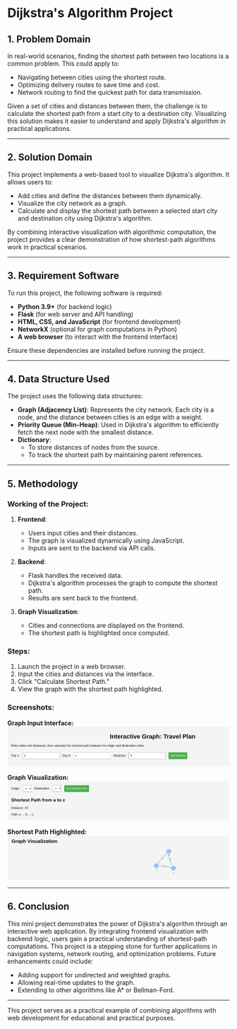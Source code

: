 # Dijkstra's Algorithm Project

## 1. Problem Domain
In real-world scenarios, finding the shortest path between two locations is a common problem. This could apply to:
- Navigating between cities using the shortest route.
- Optimizing delivery routes to save time and cost.
- Network routing to find the quickest path for data transmission.

Given a set of cities and distances between them, the challenge is to calculate the shortest path from a start city to a destination city. Visualizing this solution makes it easier to understand and apply Dijkstra's algorithm in practical applications.

---

## 2. Solution Domain
This project implements a web-based tool to visualize Dijkstra's algorithm. It allows users to:
- Add cities and define the distances between them dynamically.
- Visualize the city network as a graph.
- Calculate and display the shortest path between a selected start city and destination city using Dijkstra's algorithm.

By combining interactive visualization with algorithmic computation, the project provides a clear demonstration of how shortest-path algorithms work in practical scenarios.

---

## 3. Requirement Software
To run this project, the following software is required:
- **Python 3.9+** (for backend logic)
- **Flask** (for web server and API handling)
- **HTML, CSS, and JavaScript** (for frontend development)
- **NetworkX** (optional for graph computations in Python)
- **A web browser** (to interact with the frontend interface)

Ensure these dependencies are installed before running the project.

---

## 4. Data Structure Used
The project uses the following data structures:
- **Graph (Adjacency List)**: Represents the city network. Each city is a node, and the distance between cities is an edge with a weight.
- **Priority Queue (Min-Heap)**: Used in Dijkstra's algorithm to efficiently fetch the next node with the smallest distance.
- **Dictionary**:
  - To store distances of nodes from the source.
  - To track the shortest path by maintaining parent references.

---

## 5. Methodology

### Working of the Project:
1. **Frontend**:
   - Users input cities and their distances.
   - The graph is visualized dynamically using JavaScript.
   - Inputs are sent to the backend via API calls.

2. **Backend**:
   - Flask handles the received data.
   - Dijkstra's algorithm processes the graph to compute the shortest path.
   - Results are sent back to the frontend.

3. **Graph Visualization**:
   - Cities and connections are displayed on the frontend.
   - The shortest path is highlighted once computed.

### Steps:
1. Launch the project in a web browser.
2. Input the cities and distances via the interface.
3. Click "Calculate Shortest Path."
4. View the graph with the shortest path highlighted.

### Screenshots:
**Graph Input Interface:**
![Graph Input Interface](./static/SC/Screenshot%20from%202025-01-09%2015-48-09.png)

**Graph Visualization:**
![Graph Visualization](./static/SC/Screenshot%20from%202025-01-09%2015-49-31.png)

**Shortest Path Highlighted:**
![Graph Input Interface](./static/SC/Screenshot%20from%202025-01-09%2015-49-51.png)

---

## 6. Conclusion
This mini project demonstrates the power of Dijkstra's algorithm through an interactive web application. By integrating frontend visualization with backend logic, users gain a practical understanding of shortest-path computations. This project is a stepping stone for further applications in navigation systems, network routing, and optimization problems. Future enhancements could include:
- Adding support for undirected and weighted graphs.
- Allowing real-time updates to the graph.
- Extending to other algorithms like A* or Bellman-Ford.

---

This project serves as a practical example of combining algorithms with web development for educational and practical purposes.

